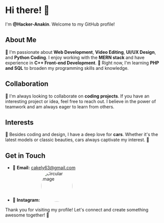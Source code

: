 # Hi there! 👋

I'm **@Hacker-Anakin**. Welcome to my GitHub profile!

## About Me

👀 I'm passionate about **Web Development**, **Video Editing**, **UI/UX Design**, and **Python Coding**. I enjoy working with the **MERN stack** and have experience in **C++ Front-end Development**. 
🌱 Right now, I'm learning **PHP and SQL** to broaden my programming skills and knowledge.

## Collaboration

🤝 I'm always looking to collaborate on **coding projects**. If you have an interesting project or idea, feel free to reach out. I believe in the power of teamwork and am always eager to learn from others.

## Interests

💞 Besides coding and design, I have a deep love for **cars**. Whether it's the latest models or classic beauties, cars always captivate my interest. 🚗

## Get in Touch

- 📧 **Email:** cakely63@gmail.com
- 📸 **Instagram:** <a href="https://www.instagram.com/itz.anakin">
    <img src="https://i.imgur.com/IJ1nptz.jpeg" alt="Circular Image" width="100" height="100" style="border-radius: 50%;">
</a>

Thank you for visiting my profile! Let's connect and create something awesome together! 🚀

<!---
Hacker-Anakin/Hacker-Anakin is a ✨ special ✨ repository because its `README.md` (this file) appears on your GitHub profile.
You can click the Preview link to take a look at your changes.
--->
